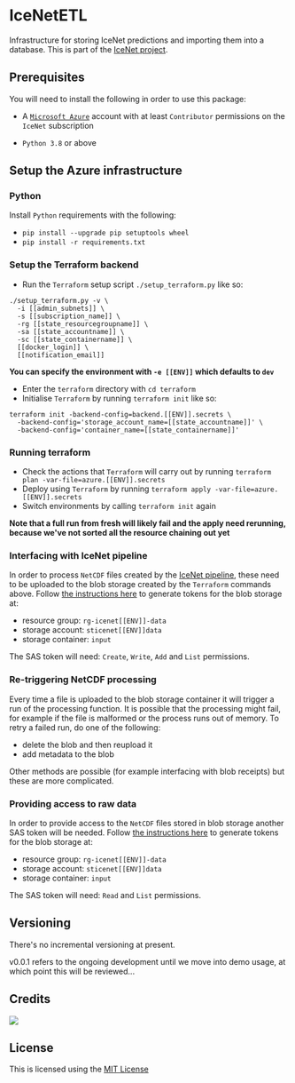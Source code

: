 # IceNetETL

Infrastructure for storing IceNet predictions and importing them into a database.
This is part of the [IceNet project](https://github.com/alan-turing-institute/IceNet-Project).

## Prerequisites

You will need to install the following in order to use this package:

- A [`Microsoft Azure`](https://portal.azure.com) account with at least `Contributor` permissions on the `IceNet` subscription

* `Python 3.8` or above

## Setup the Azure infrastructure

### Python

Install `Python` requirements with the following:

* `pip install --upgrade pip setuptools wheel`
* `pip install -r requirements.txt`

### Setup the Terraform backend

* Run the `Terraform` setup script `./setup_terraform.py` like so:

```
./setup_terraform.py -v \
  -i [[admin_subnets]] \
  -s [[subscription_name]] \
  -rg [[state_resourcegroupname]] \
  -sa [[state_accountname]] \
  -sc [[state_containername]] \
  [[docker_login]] \
  [[notification_email]]
```

**You can specify the environment with `-e [[ENV]]` which defaults to `dev`**

* Enter the `terraform` directory with `cd terraform`
* Initialise `Terraform` by running `terraform init` like so:

```
terraform init -backend-config=backend.[[ENV]].secrets \
  -backend-config='storage_account_name=[[state_accountname]]' \
  -backend-config='container_name=[[state_containername]]'
```

### Running terraform

* Check the actions that `Terraform` will carry out by running `terraform plan -var-file=azure.[[ENV]].secrets`
* Deploy using `Terraform` by running `terraform apply -var-file=azure.[[ENV]].secrets`
* Switch environments by calling `terraform init` again

**Note that a full run from fresh will likely fail and the apply need rerunning, because we've not sorted all the resource chaining out yet**

### Interfacing with IceNet pipeline

In order to process `NetCDF` files created by the [IceNet pipeline](https://github.com/icenet-ai/icenet-pipeline), these need to be uploaded to the blob storage created by the `Terraform` commands above.
Follow [the instructions here](https://docs.microsoft.com/en-us/azure/cognitive-services/translator/document-translation/create-sas-tokens) to generate tokens for the blob storage at:

* resource group: `rg-icenet[[ENV]]-data`
* storage account: `sticenet[[ENV]]data`
* storage container: `input`

The SAS token will need: `Create`, `Write`, `Add` and `List` permissions.

### Re-triggering NetCDF processing

Every time a file is uploaded to the blob storage container it will trigger a run of the processing function.
It is possible that the processing might fail, for example if the file is malformed or the process runs out of memory.
To retry a failed run, do one of the following:

* delete the blob and then reupload it
* add metadata to the blob

Other methods are possible (for example interfacing with blob receipts) but these are more complicated.

### Providing access to raw data

In order to provide access to the `NetCDF` files stored in blob storage another SAS token will be needed.
Follow [the instructions here](https://docs.microsoft.com/en-us/azure/cognitive-services/translator/document-translation/create-sas-tokens) to generate tokens for the blob storage at:

* resource group: `rg-icenet[[ENV]]-data`
* storage account: `sticenet[[ENV]]data`
* storage container: `input`

The SAS token will need: `Read` and `List` permissions.

## Versioning

There's no incremental versioning at present.

v0.0.1 refers to the ongoing development until we move into demo usage, at which point this will
be reviewed...

## Credits

<a href="https://github.com/icenet-ai/icenet-etl/graphs/contributors">
  <img src="https://contrib.rocks/image?repo=icenet-ai/icenet-etl" />
</a>

## License

This is licensed using the [MIT License](LICENSE)
